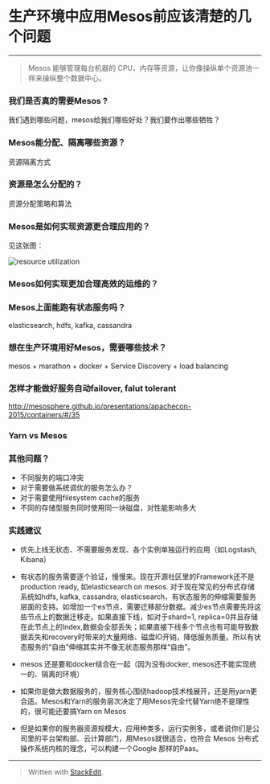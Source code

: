 # 生产环境中应用Mesos前应该清楚的几个问题

---

> Mesos 能够管理每台机器的 CPU，内存等资源，让你像操纵单个资源池一样来操纵整个数据中心。

### 我们是否真的需要Mesos ?

我们遇到哪些问题，mesos给我们哪些好处？我们要作出哪些牺牲？

### Mesos能分配、隔离哪些资源？

资源隔离方式

### 资源是怎么分配的？

资源分配策略和算法

### Mesos是如何实现资源更合理应用的？

见这张图：

![resource utilization](http://cdn3.infoqstatic.com/statics_s1_20160120-0059/resource/articles/analyse-mesos-part-02/zh/resources/mesos-elastic-cea4da90b3c819bd96b3158da1a6f86b.jpg)

### Mesos如何实现更加合理高效的运维的？

### Mesos上面能跑有状态服务吗？

elasticsearch, hdfs, kafka, cassandra

### 想在生产环境用好Mesos，需要哪些技术？

mesos + marathon + docker + Service Discovery + load balancing

### 怎样才能做好服务自动failover, falut tolerant

http://mesosphere.github.io/presentations/apachecon-2015/containers/#/35

### Yarn vs Mesos

### 其他问题？

*	不同服务的端口冲突
*	对于需要做系统调优的服务怎么办？
*	对于需要使用filesystem cache的服务
*	不同的存储型服务同时使用同一块磁盘，对性能影响多大

### 实践建议

*	优先上线无状态、不需要服务发现、各个实例单独运行的应用（如Logstash, Kibana）

*	有状态的服务需要逐个验证，慢慢来。现在开源社区里的Framework还不是production ready, 如elasticsearch on mesos. 对于现在常见的分布式存储系统如hdfs, kafka, cassandra, elasticsearch，有状态服务的伸缩需要服务层面的支持。如增加一个es节点，需要迁移部分数据。减少es节点需要先将这些节点上的数据迁移走。如果直接下线，如对于shard=1, replica=0并且存储在此节点上的Index,数据会全部丢失；如果直接下线多个节点也有可能导致数据丢失和recovery时带来的大量网络、磁盘IO开销，降低服务质量。所以有状态服务的“自由”伸缩其实并不像无状态服务那样“自由”。

*	mesos 还是要和docker结合在一起（因为没有docker, mesos还不能实现统一的、隔离的环境）

*	如果你是做大数据服务的，服务核心围绕hadoop技术栈展开，还是用yarn更合适。Mesos和Yarn的服务层次决定了用Mesos完全代替Yarn绝不是理性的，很可能还要搞Yarn on Mesos

*	但是如果你的服务器资源规模大，应用种类多，运行实例多，或者说你们是公司里的平台架构部、云计算部门，用Mesos就很适合，也符合 Mesos 分布式操作系统内核的理念，可以构建一个Google 那样的Paas。

---

> Written with [StackEdit](https://stackedit.io/).